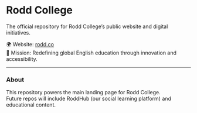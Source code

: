 # Rodd College

The official repository for Rodd College’s public website and digital initiatives.

🌍 Website: [rodd.co](https://rodd.co)  
🏫 Mission: Redefining global English education through innovation and accessibility.  

---

### About
This repository powers the main landing page for Rodd College.  
Future repos will include RoddHub (our social learning platform) and educational content.

